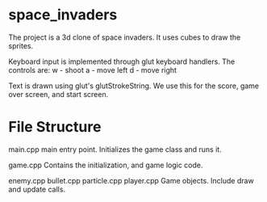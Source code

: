space_invaders
==============

The project is a 3d clone of space invaders. It uses cubes to draw the
sprites.

Keyboard input is implemented through glut keyboard handlers. The controls
are: w - shoot
     a - move left
     d - move right

Text is drawn using glut's glutStrokeString. We use this for the score,
game over screen, and start screen.

File Structure
==============

main.cpp
main entry point. Initializes the game class and runs it.

game.cpp
Contains the initialization, and game logic code.

enemy.cpp bullet.cpp particle.cpp player.cpp
Game objects. Include draw and update calls.
